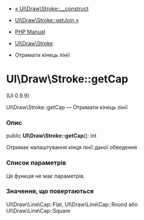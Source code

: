 - [« UI\Draw\Stroke::\_\_construct](ui-draw-stroke.construct.md)
- [UI\Draw\Stroke::getJoin »](ui-draw-stroke.getjoin.md)

- [PHP Manual](index.md)
- [UI\Draw\Stroke](class.ui-draw-stroke.md)
- Отримати кінець лінії

# UI\Draw\Stroke::getCap

(UI 0.9.9)

UI\Draw\Stroke::getCap — Отримати кінець лінії

### Опис

public **UI\Draw\Stroke::getCap**(): int

Отримає налаштування кінця лінії даної обведення

### Список параметрів

Ця функція не має параметрів.

### Значення, що повертаються

UI\Draw\Line\Cap::Flat, UI\Draw\Line\Cap::Round або
UI\Draw\Line\Cap::Square
